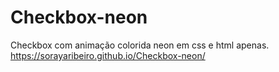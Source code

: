 # Checkbox-neon
 Checkbox com animação colorida neon em css e html apenas.
 https://sorayaribeiro.github.io/Checkbox-neon/
